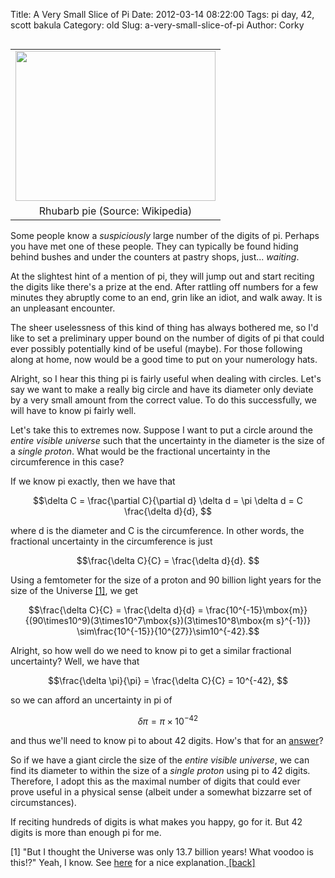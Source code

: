 Title: A Very Small Slice of Pi
Date: 2012-03-14 08:22:00
Tags: pi day, 42, scott bakula
Category: old
Slug: a-very-small-slice-of-pi
Author: Corky


<table cellpadding="0" cellspacing="0" class="tr-caption-container" style="float: left; margin-right: 1em; text-align: left;"><tbody><tr><td style="text-align: center;"><a href="http://3.bp.blogspot.com/-q37nqPUh_t0/T2AJgUmFLKI/AAAAAAAAAWY/0rvkqKzmDBs/s1600/rhubarb.JPG" imageanchor="1" style="clear: left; margin-bottom: 1em; margin-left: auto; margin-right: auto;"><img border="0" height="240" src="http://3.bp.blogspot.com/-q37nqPUh_t0/T2AJgUmFLKI/AAAAAAAAAWY/0rvkqKzmDBs/s320/rhubarb.JPG" width="320" /></a></td></tr><tr><td class="tr-caption" style="text-align: center;">Rhubarb pie (Source: Wikipedia)</td></tr></tbody></table>Some people know a <i>suspiciously</i> large number of the digits of pi.  Perhaps you have met one of these people.  They can typically be found hiding behind bushes and under the counters at pastry shops, just... <i>waiting</i>.

At the slightest hint of a mention of pi, they will jump out and start reciting the digits like there's a prize at the end.  After rattling off numbers for a few minutes they abruptly come to an end, grin like an idiot, and walk away.  It is an unpleasant encounter.

The sheer uselessness of this kind of thing has always bothered me, so I'd like to set a preliminary upper bound on the number of digits of pi that could ever possibly potentially kind of be useful (maybe).  For those following along at home, now would be a good time to put on your numerology hats.

<a name='more'></a>Alright, so I hear this thing pi is fairly useful when dealing with circles.  Let's say we want to make a really big circle and have its diameter only deviate by a very small amount from the correct value.  To do this successfully, we will have to know pi fairly well. 

Let's take this to extremes now.  Suppose I want to put a circle around the <i>entire visible universe</i> such that the uncertainty in the diameter is the size of a <i>single proton</i>.  What would be the fractional uncertainty in the circumference in this case?

If we know pi exactly, then we have that

$$\delta C = \frac{\partial C}{\partial d} \delta d = \pi \delta d = C \frac{\delta d}{d}, $$

where d is the diameter and C is the circumference.  In other words, the fractional uncertainty in the circumference is just

$$\frac{\delta C}{C} = \frac{\delta d}{d}. $$

Using a femtometer for the size of a proton and 90 billion light years for the size of the Universe <a href="#note">[1]</a><a id="back"></a>, we get

$$\frac{\delta C}{C} = \frac{\delta d}{d} = \frac{10^{-15}\mbox{m}}{(90\times10^9)(3\times10^7\mbox{s})(3\times10^8\mbox{m s}^{-1})} \sim\frac{10^{-15}}{10^{27}}\sim10^{-42}.$$

Alright, so how well do we need to know pi to get a similar fractional uncertainty?  Well, we have that

$$\frac{\delta \pi}{\pi} = \frac{\delta C}{C} = 10^{-42}, $$

so we can afford an uncertainty in pi of

$$ \delta \pi = \pi \times 10^{-42}$$

and thus we'll need to know pi to about 42 digits.  How's that for an <a href="http://en.wikipedia.org/wiki/Phrases_from_The_Hitchhiker%27s_Guide_to_the_Galaxy#Answer_to_the_Ultimate_Question_of_Life.2C_the_Universe.2C_and_Everything_.2842.29">answer</a>?

So if we have a giant circle the size of the <i>entire visible universe</i>, we can find its diameter to within the size of a <i>single proton</i> using pi to 42 digits.  Therefore, I adopt this as the maximal number of digits that could ever prove useful in a physical sense (albeit under a somewhat bizzarre set of circumstances). 

If reciting hundreds of digits is what makes you happy, go for it.  But 42 digits is more than enough pi for me.


<p id="note">[1] "But I thought the Universe was only 13.7 billion years!  What voodoo is this!?"  Yeah, I know.  See <a href="http://scienceblogs.com/startswithabang/2011/01/q_a_how_is_the_universe_so_big.php">here</a> for a nice explanation.<a href="#back"> [back] </a></p>






